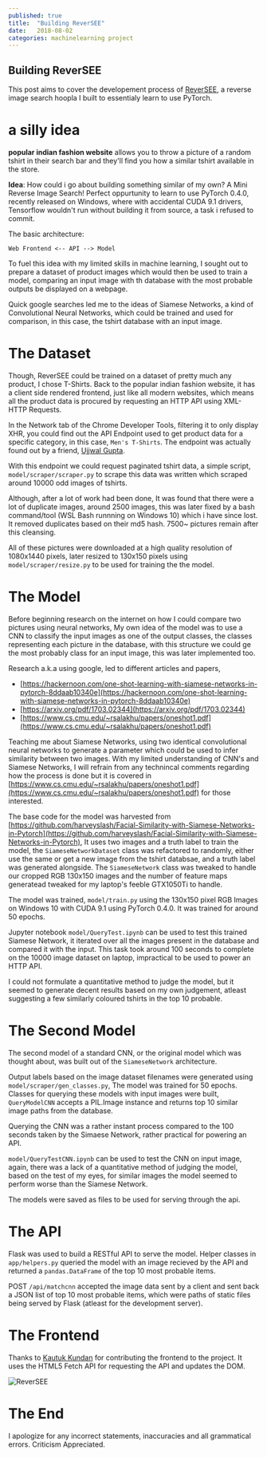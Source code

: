 ```yaml
---
published: true
title:  "Building ReverSEE"
date:   2018-08-02
categories: machinelearning project
---
```


## Building ReverSEE

This post aims to cover the developement process of [ReverSEE](https://github.com/arush15june/reversee), a reverse image search hoopla I built to essentialy learn to use PyTorch.

# a silly idea

**popular indian fashion website** allows you to throw a picture of a random tshirt in their search bar and they'll find you how a similar tshirt available in the store. 

**Idea**: How could i go about building something similar of my own? A Mini Reverse Image Search! Perfect oppurtunity to learn to use PyTorch 0.4.0, recently released on Windows, where with accidental CUDA 9.1 drivers, Tensorflow wouldn't run without building it from source, a task i refused to commit.

The basic architecture:

`Web Frontend <-- API --> Model` 

To fuel this idea with my limited skills in machine learning, I sought out to prepare a dataset of product images which would then be used to train a model, comparing an input image with th database with the most probable outputs be displayed on a webpage.

Quick google searches led me to the ideas of Siamese Networks, a kind of Convolutional Neural Networks, which could be trained and used for comparison, in this case, the tshirt database with an input image.

# The Dataset

Though, ReverSEE could be trained on a dataset of pretty much any product, I chose T-Shirts. Back to the popular indian fashion website, it has a client side rendered frontend, just like all modern websites, which means all the product data is procured by requesting an HTTP API using XML-HTTP Requests.

In the Network tab of the Chrome Developer Tools, filtering it to only display XHR, you could find out the API Endpoint used to get product data for a specific category, in this case, `Men's T-Shirts`. The endpoint was actually found out by a friend, [Ujjwal Gupta](https://github.com/slapbot).

With this endpoint we could request paginated tshirt data, a simple script, `model/scraper/scraper.py` to scrape this data was written which scraped around 10000 odd images of tshirts.

Although, after a lot of work had been done, It was found that there were a lot of duplicate images, around 2500 images, this was later fixed by a bash command/tool (WSL Bash runnning on Windows 10) which i have since lost. It removed duplicates based on their md5 hash. 7500~ pictures remain after this cleansing.

All of these pictures were downloaded at a high quality resolution of 1080x1440 pixels, later resized to 130x150 pixels using `model/scraper/resize.py` to be used for training the the model.

# The Model

Before beginning research on the internet on how I could compare two pictures using neural networks, My own idea of the model was to use a CNN to classify the input images as one of the output classes, the classes representing each picture in the database, with this structure we could ge the most probably class for an input image, this was later implemented too.  

Research a.k.a using google, led to different articles and papers,	
- [https://hackernoon.com/one-shot-learning-with-siamese-networks-in-pytorch-8ddaab10340e](https://hackernoon.com/one-shot-learning-with-siamese-networks-in-pytorch-8ddaab10340e)
- [https://arxiv.org/pdf/1703.02344](https://arxiv.org/pdf/1703.02344)
- [https://www.cs.cmu.edu/~rsalakhu/papers/oneshot1.pdf](https://www.cs.cmu.edu/~rsalakhu/papers/oneshot1.pdf)
    
Teaching me about Siamese Networks, using two identical convolutional neural networks to generate a parameter which could be used to infer similarity between two images. With my limited understanding of CNN's and Siamese Networks, I will refrain from any technincal comments regarding how the process is done but it is covered in [https://www.cs.cmu.edu/~rsalakhu/papers/oneshot1.pdf](https://www.cs.cmu.edu/~rsalakhu/papers/oneshot1.pdf) for those interested.

The base code for the model was harvested from [https://github.com/harveyslash/Facial-Similarity-with-Siamese-Networks-in-Pytorch](https://github.com/harveyslash/Facial-Similarity-with-Siamese-Networks-in-Pytorch), It uses two images and a truth label to train the model, the `SiameseNetworkDataset` class was refactored to randomly, either use the same or get a new image from the tshirt databsae, and a truth label was generated alongside. The `SiameseNetwork` class was tweaked to handle our cropped RGB 130x150 images and the number of feature maps generatead tweaked for my laptop's feeble GTX1050Ti to handle.

The model was trained, `model/train.py` using the 130x150 pixel RGB Images on Windows 10 with CUDA 9.1 using PyTorch 0.4.0. It was trained for around 50 epochs.

Jupyter notebook `model/QueryTest.ipynb` can be used to test this trained Siamese Network, it iterated over all the images present in the database and compared it with the input. This task took around 100 seconds to complete on the 10000 image dataset on laptop, impractical to be used to power an HTTP API.

I could not formulate a quantitative method to judge the model, but it seemed to generate decent results based on my own judgement, atleast suggesting a few similarly coloured tshirts in the top 10 probable.

# The Second Model

The second model of a standard CNN, or the original model which was thought about, was built out of the `SiameseNetwork` architecture. 

Output labels based on the image dataset filenames were generated using `model/scraper/gen_classes.py`, The model was trained for 50 epochs. Classes for querying these models with input images were built, `QueryModelCNN` accepts a PIL.Image instance and returns top 10 similar image paths from the database.

Querying the CNN was a rather instant process compared to the 100 seconds taken by the Simaese Network, rather practical for powering an API.

`model/QueryTestCNN.ipynb` can be used to test the CNN on input image, again, there was a lack of a quantitative method of judging the model, based on the test of my eyes, for similar images the model seemed to perform worse than the Siamese Network.

The models were saved as files to be used for serving through the api.

# The API

Flask was used to build a RESTful API to serve the model. Helper classes in `app/helpers.py` queried the model with an image recieved by the API and returned a `pandas.DataFrame` of the top 10 most probable items.

POST `/api/matchcnn` accepted the image data sent by a client and sent back a JSON list of top 10 most probable items, which were paths of static files being served by Flask (atleast for the development server).

# The Frontend

Thanks to [Kautuk Kundan](https://github.com/kautukkundan) for contributing the frontend to the project. It uses the HTML5 Fetch API for requesting the API and updates the DOM.

![ReverSEE](https://i.imgur.com/2IKKQpz.jpg)

# The End

I apologize for any incorrect statements, inaccuracies and all grammatical errors. Criticism Appreciated. 